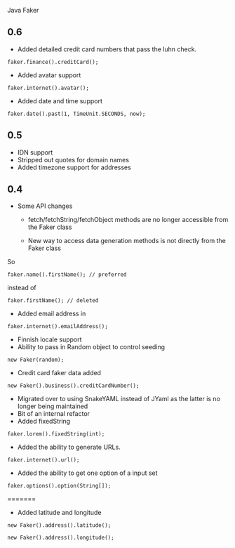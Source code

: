 Java Faker

0.6
---
- Added detailed credit card numbers that pass the luhn check.

```
faker.finance().creditCard();
```

- Added avatar support

```
faker.internet().avatar();
```

- Added date and time support

```
faker.date().past(1, TimeUnit.SECONDS, now);
```

0.5
---
- IDN support
- Stripped out quotes for domain names
- Added timezone support for addresses

0.4
---
* Some API changes

    * fetch/fetchString/fetchObject methods are no longer accessible from the Faker class

    * New way to access data generation methods is not directly from the Faker class

So

```
faker.name().firstName(); // preferred
```

instead of

```
faker.firstName(); // deleted
```


* Added email address in
```
faker.internet().emailAddress();
```
* Finnish locale support
* Ability to pass in Random object to control seeding

```
new Faker(random);
```

* Credit card faker data added

```
new Faker().business().creditCardNumber();
```

* Migrated over to using SnakeYAML instead of JYaml as the latter is no longer being maintained
* Bit of an internal refactor
* Added fixedString
```
faker.lorem().fixedString(int);
```

* Added the ability to generate URLs.
```
faker.internet().url();
```

* Added the ability to get one option of a input set
```
faker.options().option(String[]);
```

=======
* Added latitude and longitude

```
new Faker().address().latitude();
```

```
new Faker().address().longitude();
```
